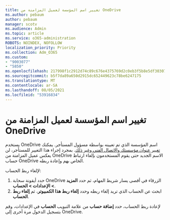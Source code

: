 ```yaml
---
title: تغيير اسم المؤسسة لعميل المزامنة من OneDrive
ms.author: pebaum
author: pebaum
manager: scotv
ms.audience: Admin
ms.topic: article
ms.service: o365-administration
ROBOTS: NOINDEX, NOFOLLOW
localization_priority: Priority
ms.collection: Adm_O365
ms.custom:
- "9003077"
- "5850"
ms.openlocfilehash: 217998f1c2912d74c89c676e4375769d2c0eb3f5b8e5df303071bc3c51ef74d5
ms.sourcegitcommit: b5f7da89a650d2915dc652449623c78be6247175
ms.translationtype: MT
ms.contentlocale: ar-SA
ms.lasthandoff: 08/05/2021
ms.locfileid: "53916834"
---
```

# <a name="change-the-organization-name-for-the-onedrive-sync-client"></a>تغيير اسم المؤسسة لعميل المزامنة من OneDrive

يستخدم OneDrive اسم المؤسسة الذي تم تعيينه بواسطة مسؤول المستأجر.  يمكنك [تغيير عنوان مؤسستك والاتصال الفني وغير ذلك](https://docs.microsoft.com/microsoft-365/admin/manage/change-address-contact-and-more). بمجرد إجراء هذا التغيير للمستأجر، لن يعكس عميل المزامنة من OneDrive الاسم الجديد حتى يقوم المستخدمون بإلغاء ارتباط حساب OneDrive الخاص بهم وإعادة ربطه.

لإلغاء ربط الحساب:

1. حدد أيقونة سحابة OneDrive الزرقاء في أقصى يسار شريط المهام، ثم حدد **المزيد > الإعدادات > الحساب**.
2. ابحث عن الحساب الذي تريد إلغاء ربطه وحدد **إلغاء ربط هذا الكمبيوتر**، ثم **إلغاء ربط الحساب**.

لإعادة ربط الحساب، حدد **إضافة حساب** من علامة التبويب **الحساب** في الإعدادات، وقم بتسجيل الدخول مرة أخرى إلى OneDrive.